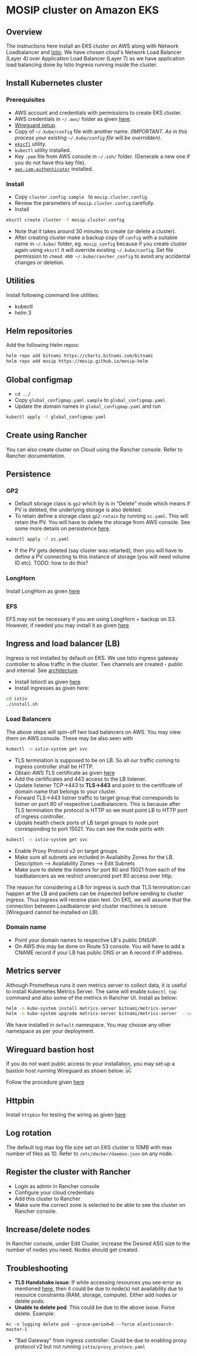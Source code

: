 # MOSIP cluster on Amazon EKS

## Overview
The instructions here install an EKS cluster on AWS along with Network Loadbalancer and [Istio](https://istio.io/).  We have chosen cloud's Network Load Balancer (Layer 4) over Application Load Balancer (Layer 7) as we have application load balancing done by Istio Ingress running inside the cluster.

## Install Kubernetes cluster
### Prerequisites
* AWS account and credentials with permissions to create EKS cluster.
* AWS credentials in `~/.aws/` folder as given [here](https://docs.aws.amazon.com/cli/latest/userguide/cli-configure-files.html).
* [Wireguard setup](../docs/wireguard_bastion.md).
* Copy of `~/.kube/config` file with another name. _(IMPORTANT. As in this process your existing `~/.kube/config` file will be overridden)._
* [`eksctl`](https://docs.aws.amazon.com/eks/latest/userguide/eksctl.html) utility.
* `kubectl` utility installed.
* Key `.pem` file from AWS console in `~/.ssh/` folder. (Generate a new one if you do not have this key file).
* [`aws-iam-authenticator`](https://docs.aws.amazon.com/eks/latest/userguide/install-aws-iam-authenticator.html) installed.

### Install
* Copy `cluster.config.sample ` to `mosip.cluster.config`.  
* Review the parameters of `mosip.cluster.config` carefully.
* Install
```sh
eksctl create cluster -f mosip.cluster.config
```
* Note that it takes around 30 minutes to create (or delete a cluster).
* After creating cluster make a backup copy of `config` with a suitable name in `~/.kube/` folder, eg. `mosip_config` because if you create cluster again using `eksctl` it will override existing `~/.kube/config`. Set file permission to `chmod 400 ~/.kube/rancher_config` to avoid any accidental changes or deletion.

## Utilities
Install following command line utilities:
* kubectl
* helm 3

## Helm repositories
Add the following Helm repos:
```sh
helm repo add bitnami https://charts.bitnami.com/bitnami
helm repo add mosip https://mosip.github.io/mosip-helm
```

## Global configmap
* `cd ../`
* Copy `global_configmap.yaml.sample` to `global_configmap.yaml`  
* Update the domain names in `global_configmap.yaml` and run
```sh
kubectl apply -f global_configmap.yaml
```
## Create using Rancher
You can also create cluster on Cloud using the Rancher console.  Refer to Rancher documentation.

## Persistence
### GP2
* Default storage class is `gp2` which by is in "Delete" mode which means if PV is deleted, the underlying storage is also deleted.  
* To retain define a storage class `gp2-retain` by running `sc.yaml`. This will retain the PV. You will have to delete the storage from AWS console.  See some more details on persistence [here](../../docs/persistence.md).
```sh
kubectl apply -f sc.yaml
```
* If the PV gets deleted (say cluster was retarted), then you will have to define a PV connecting to this instance of storage (you will need volume ID etc). TODO: how to do this?

### LongHorn
Install LongHorn as given [here](../longhorn/README.md)

### EFS
EFS may not be necessary if you are using LongHorn + backup on S3. However, if needed you may install it as given [here](efs/README.md)

## Ingress and load balancer (LB)
Ingress is not installed by default on EKS. We use Istio ingress gateway controller to allow traffic in the cluster. Two channels are created - public and internal. See [architecture](../../docs/images/deployment_architecture.png).
* Install Istioctl as given [here](https://istio.io/latest/docs/ops/diagnostic-tools/istioctl/#install-hahahugoshortcode-s2-hbhb)
* Install ingresses as given here:
```sh
cd istio
./install.sh
```

### Load Balancers
The above steps will spin-off two load balancers on AWS. You may view them on AWS console.  These may be also seen with
```sh
kubectl -n istio-system get svc
```
* TLS termination is supposed to be on LB. So all our traffic coming to ingress controller shall be HTTP.
* Obtain AWS TLS certificate as given [here](https://docs.aws.amazon.com/acm/latest/userguide/dns-validation.html)
* Add the certificates and 443 access to the LB listener.
* Update listener TCP->443 to **TLS->443** and point to the certificate of domain name that belongs to your cluster.
* Forward TLS->443 listner traffic to target group that corresponds to listner on port 80 of respective Loadbalancers. This is because after TLS termination the protocol is HTTP so we must point LB to HTTP port of ingress controller.
* Update health check ports of LB target groups to node port corresponding to port 15021. You can see the node ports with
```sh
kubectl -n istio-system get svc
```
* Enable Proxy Protocol v2 on target groups.
* Make sure all subnets are included in Availabilty Zones for the LB.  Description --> Availability Zones --> Edit Subnets
* Make sure to delete the listenrs for port 80 and 15021 from each of the loadbalancers as we restrict unsecured port 80 access over http.

The reason for considering a LB for ingress is such that TLS termination can happen at the LB and packets can be inspected before sending to cluster ingress.  Thus ingress will receive plain text. On EKS, we will assume that the connection between Loadbalancer and cluster machines is secure (Wireguard cannot be installed on LB).

### Domain name
* Point your domain names to respective LB's public DNS/IP.
* On AWS this may be done on Route 53 console.  You will have to add a CNAME record if your LB has public DNS or an A record if IP address.

## Metrics server
Although Prometheus runs it own metrics server to collect data, it is useful to install Kubernetes Metrics Server.  The same will enable `kubectl top` command and also some of the metrics in Rancher UI. Install as below:
```sh
helm -n kube-system install metrics-server bitnami/metrics-server
helm -n kube-system upgrade metrics-server bitnami/metrics-server  --set apiService.create=true
```
We have installed in `default` namespace.  You may choose any other namespace as per your deployment.

## Wireguard bastion host
If you do not want public access to your installation, you may set up a bastion host running Wireguard as shown below:
![](../../docs/images/wireguard_landing.jpg)

Follow the procedure given [here](../../docs/wireguard_bastion.md)

## Httpbin
Install `httpbin` for testing the wiring as given [here](../../utils/httpbin/README.md)

## Log rotation
The default log max log file size set on EKS cluster is 10MB with max number of files as 10.  Refer to `/etc/docker/daemon.json` on any node.

## Register the cluster with Rancher
* Login as admin in Rancher console
* Configure your cloud credentials
* Add this cluster to Rancher  
* Make sure the correct zone is selected to be able to see the cluster on Rancher console.  

## Increase/delete nodes
In Rancher console, under Edit Cluster, increase the Desired ASG size to the number of nodes you need.  Nodes should get created.


## Troubleshooting
* **TLS Handshake issue**: If while accessing resources you see error as mentioned [here](https://stackoverflow.com/questions/51302515/kubernetes-net-http-tls-handshake-timeout-when-fetching-logs-baremetal), then it could be due to node(s) not availability due to resource constraints (RAM, storage, compute).  Either add nodes or delete pods.
* **Unable to delete pod**: This could be due to the above issue.  Force delete.  Example:
```
kc -n logging delete pod --grace-period=0 --force elasticsearch-master-1
```
* "Bad Gateway" from ingress controller:  Could be due to enabling proxy protocol v2 but not running `istio/proxy_protoco.yaml`
